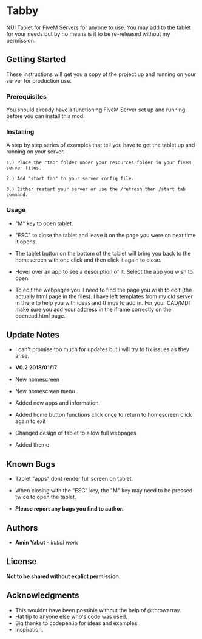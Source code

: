 # Tabby

NUI Tablet for FiveM Servers for anyone to use. You may add to the tablet for your needs but by no means is it to be re-released without my permission.

## Getting Started

These instructions will get you a copy of the project up and running on your server for production use.

### Prerequisites

You should already have a functioning FiveM Server set up and running before you can install this mod.

### Installing

A step by step series of examples that tell you have to get the tablet up and running on your server.

    1.) Place the "tab" folder under your resources folder in your fiveM server files.

    2.) Add "start tab" to your server config file.

    3.) Either restart your server or use the /refresh then /start tab command.

### Usage

* "M" key to open tablet.

* "ESC" to close the tablet and leave it on the page you were on next time it opens.

* The tablet button on the bottom of the tablet will bring you back to the homescreen with one click and then click it again to close.

* Hover over an app to see a description of it. Select the app you wish to open.

* To edit the webpages you'll need to find the page you wish to edit (the actually html page in the files). I have left templates from my old server in there to help you with ideas and things to add in. For your CAD/MDT make sure you add your address in the iframe correctly on the opencad.html page. 

## Update Notes

* I can't promise too much for updates but i will try to fix issues as they arise.

* **V0.2 2018/01/17**

* New homescreen
* New homescreen menu
* Added new apps and information
* Added home button functions click once to return to homescreen click again to exit
* Changed design of tablet to allow full webpages
* Added theme

## Known Bugs

* Tablet "apps" dont render full screen on tablet.

* When closing with the "ESC" key, the "M" key may need to be pressed twice to open the tablet.

* **Please report any bugs you find to author.**

## Authors

* **Amin Yabut** - *Initial work*

## License

**Not to be shared without explict permission.**

## Acknowledgments

* This wouldnt have been possible without the help of @throwarray.
* Hat tip to anyone else who's code was used.
* Big thanks to codepen.io for ideas and examples.
* Inspiration.
